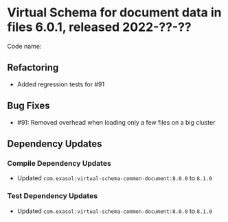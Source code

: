 # Virtual Schema for document data in files 6.0.1, released 2022-??-??

Code name:

## Refactoring

* Added regression tests for #91

## Bug Fixes

* #91: Removed overhead when loading only a few files on a big cluster

## Dependency Updates

### Compile Dependency Updates

* Updated `com.exasol:virtual-schema-common-document:8.0.0` to `8.1.0`

### Test Dependency Updates

* Updated `com.exasol:virtual-schema-common-document:8.0.0` to `8.1.0`
